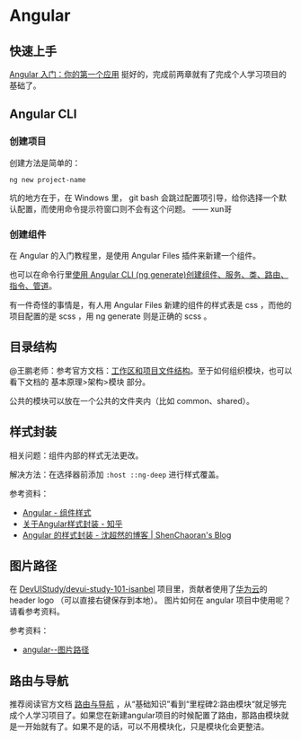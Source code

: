 # Angular

## 快速上手

[Angular 入门：你的第一个应用](https://angular.cn/start) 挺好的，完成前两章就有了完成个人学习项目的基础了。

## Angular CLI 

### 创建项目

创建方法是简单的：

```
ng new project-name
```

坑的地方在于，在 Windows 里， git bash 会跳过配置项引导，给你选择一个默认配置，而使用命令提示符窗口则不会有这个问题。 —— xun哥

### 创建组件

在 Angular 的入门教程里，是使用 Angular Files 插件来新建一个组件。

也可以在命令行里[使用 Angular CLI (ng generate)创建组件、服务、类、路由、指令、管道](http://www.nbsite.cn/qdjs/152)。

有一件奇怪的事情是，有人用 Angular Files 新建的组件的样式表是 css ，而他的项目配置的是 scss ，用 ng generate 则是正确的 scss 。

## 目录结构

@王鹏老师：参考官方文档：[工作区和项目文件结构](https://angular.cn/guide/file-structure)。至于如何组织模块，也可以看下文档的 基本原理>架构>模块 部分。

公共的模块可以放在一个公共的文件夹内（比如 common、shared）。

## 样式封装

相关问题：组件内部的样式无法更改。

解决方法：在选择器前添加 `:host ::ng-deep` 进行样式覆盖。

参考资料：

* [Angular - 组件样式](https://angular.cn/guide/component-styles)
* [关于Angular样式封装 - 知乎](https://zhuanlan.zhihu.com/p/31235358)
* [Angular 的样式封装 - 沈超然的博客 \| ShenChaoran's Blog](https://shenchaoran.github.io/2018/08/22/Angular-的样式封装/)

## 图片路径

在 [DevUIStudy/devui-study-101-isanbel](https://github.com/DevUIStudy/devui-study-101-isanbel) 项目里，贡献者使用了[华为云](https://www.huaweicloud.com)的 header logo （可以直接右键保存到本地）。 图片如何在 angular 项目中使用呢？请看参考资料。

参考资料：

* [angular--图片路径](https://blog.csdn.net/weixin_42429288/article/details/96484668)

## 路由与导航

推荐阅读官方文档 [路由与导航](https://angular.cn/guide/router#routing--navigation) ，从“基础知识”看到“里程碑2:路由模块“就足够完成个人学习项目了。如果您在新建angular项目的时候配置了路由，那路由模块就是一开始就有了。如果不是的话，可以不用模块化，只是模块化会更整洁。

